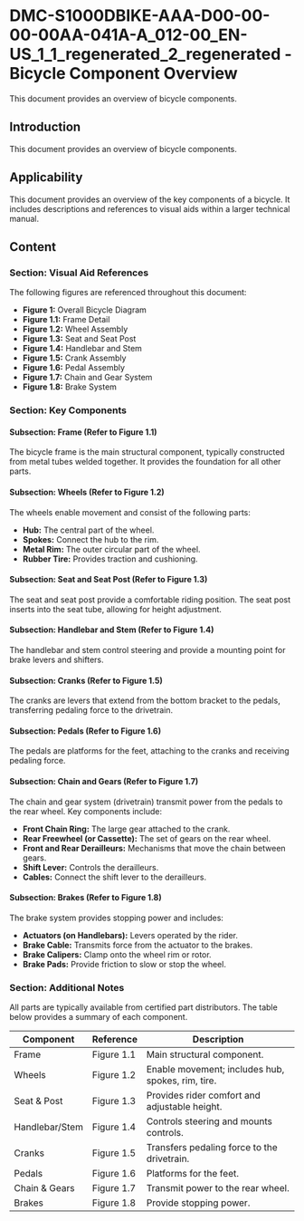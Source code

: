 # DMC-S1000DBIKE-AAA-D00-00-00-00AA-041A-A_012-00_EN-US_1_1_regenerated_2_regenerated - Bicycle Component Overview

This document provides an overview of bicycle components.

## Introduction

This document provides an overview of bicycle components.

## Applicability

This document provides an overview of the key components of a bicycle. It includes descriptions and references to visual aids within a larger technical manual.

## Content

### Section: Visual Aid References

The following figures are referenced throughout this document:

*   **Figure 1:** Overall Bicycle Diagram
*   **Figure 1.1:** Frame Detail
*   **Figure 1.2:** Wheel Assembly
*   **Figure 1.3:** Seat and Seat Post
*   **Figure 1.4:** Handlebar and Stem
*   **Figure 1.5:** Crank Assembly
*   **Figure 1.6:** Pedal Assembly
*   **Figure 1.7:** Chain and Gear System
*   **Figure 1.8:** Brake System

### Section: Key Components

#### Subsection: Frame (Refer to Figure 1.1)

The bicycle frame is the main structural component, typically constructed from metal tubes welded together. It provides the foundation for all other parts.

#### Subsection: Wheels (Refer to Figure 1.2)

The wheels enable movement and consist of the following parts:

*   **Hub:** The central part of the wheel.
*   **Spokes:** Connect the hub to the rim.
*   **Metal Rim:** The outer circular part of the wheel.
*   **Rubber Tire:** Provides traction and cushioning.

#### Subsection: Seat and Seat Post (Refer to Figure 1.3)

The seat and seat post provide a comfortable riding position. The seat post inserts into the seat tube, allowing for height adjustment.

#### Subsection: Handlebar and Stem (Refer to Figure 1.4)

The handlebar and stem control steering and provide a mounting point for brake levers and shifters.

#### Subsection: Cranks (Refer to Figure 1.5)

The cranks are levers that extend from the bottom bracket to the pedals, transferring pedaling force to the drivetrain.

#### Subsection: Pedals (Refer to Figure 1.6)

The pedals are platforms for the feet, attaching to the cranks and receiving pedaling force.

#### Subsection: Chain and Gears (Refer to Figure 1.7)

The chain and gear system (drivetrain) transmit power from the pedals to the rear wheel. Key components include:

*   **Front Chain Ring:** The large gear attached to the crank.
*   **Rear Freewheel (or Cassette):** The set of gears on the rear wheel.
*   **Front and Rear Derailleurs:** Mechanisms that move the chain between gears.
*   **Shift Lever:** Controls the derailleurs.
*   **Cables:** Connect the shift lever to the derailleurs.

#### Subsection: Brakes (Refer to Figure 1.8)

The brake system provides stopping power and includes:

*   **Actuators (on Handlebars):** Levers operated by the rider.
*   **Brake Cable:** Transmits force from the actuator to the brakes.
*   **Brake Calipers:** Clamp onto the wheel rim or rotor.
*   **Brake Pads:** Provide friction to slow or stop the wheel.

### Section: Additional Notes

All parts are typically available from certified part distributors. The table below provides a summary of each component.

| Component | Reference | Description |
|---|---|---|
| Frame | Figure 1.1 | Main structural component. |
| Wheels | Figure 1.2 | Enable movement; includes hub, spokes, rim, tire. |
| Seat & Post | Figure 1.3 | Provides rider comfort and adjustable height. |
| Handlebar/Stem | Figure 1.4 | Controls steering and mounts controls. |
| Cranks | Figure 1.5 | Transfers pedaling force to the drivetrain. |
| Pedals | Figure 1.6 | Platforms for the feet. |
| Chain & Gears | Figure 1.7 | Transmit power to the rear wheel. |
| Brakes | Figure 1.8 | Provide stopping power. |